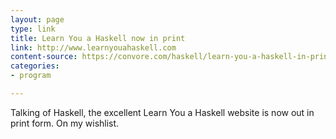 ```yaml
---
layout: page
type: link
title: Learn You a Haskell now in print
link: http://www.learnyouahaskell.com
content-source: https://convore.com/haskell/learn-you-a-haskell-in-print/
categories: 
- program

---
```

Talking of Haskell, the excellent Learn You a Haskell website is now out in print form. On my wishlist. 

